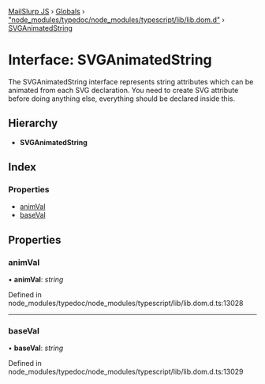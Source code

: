 [MailSlurp JS](../README.md) › [Globals](../globals.md) › ["node_modules/typedoc/node_modules/typescript/lib/lib.dom.d"](../modules/_node_modules_typedoc_node_modules_typescript_lib_lib_dom_d_.md) › [SVGAnimatedString](_node_modules_typedoc_node_modules_typescript_lib_lib_dom_d_.svganimatedstring.md)

# Interface: SVGAnimatedString

The SVGAnimatedString interface represents string attributes which can be animated from each SVG declaration. You need to create SVG attribute before doing anything else, everything should be declared inside this.

## Hierarchy

* **SVGAnimatedString**

## Index

### Properties

* [animVal](_node_modules_typedoc_node_modules_typescript_lib_lib_dom_d_.svganimatedstring.md#animval)
* [baseVal](_node_modules_typedoc_node_modules_typescript_lib_lib_dom_d_.svganimatedstring.md#baseval)

## Properties

###  animVal

• **animVal**: *string*

Defined in node_modules/typedoc/node_modules/typescript/lib/lib.dom.d.ts:13028

___

###  baseVal

• **baseVal**: *string*

Defined in node_modules/typedoc/node_modules/typescript/lib/lib.dom.d.ts:13029
